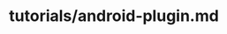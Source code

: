 ---
title: tutorials/android-plugin.md
showAuthorInfo: false
redirect_path: https://kotlinlang.orgdocs/reference/android-overview
---